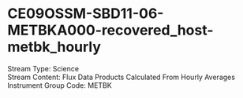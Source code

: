 # CE09OSSM-SBD11-06-METBKA000-recovered_host-metbk_hourly

Stream Type: Science<br>
Stream Content: Flux Data Products Calculated From Hourly Averages<br>
Instrument Group Code: METBK<br>
